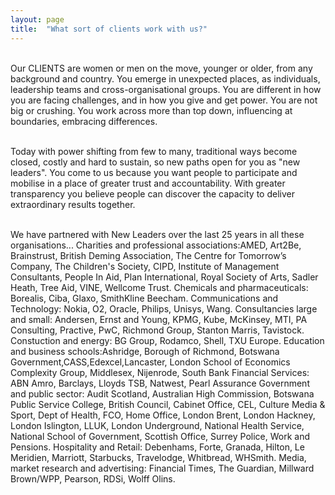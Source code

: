 ```yaml
---
layout: page
title:  "What sort of clients work with us?"
---
```


<br>
Our CLIENTS are women or men on the move, younger or older, from any background and country. You emerge in unexpected places, as individuals, leadership teams and cross-organisational groups. You are different in how you are facing challenges, and in how you give and get power. You are not big or crushing. You work across more than top down, influencing at boundaries, embracing differences.<br><br>

Today with power shifting from few to many, traditional ways become closed, costly and hard to sustain, so new paths open for you as "new leaders". You come to us because you want people to participate and mobilise in a place of greater trust and accountability. With greater transparency you believe people can discover the capacity to deliver extraordinary results together.<br><br>

We have partnered with New Leaders over the last 25 years in all these organisations...
Charities and professional associations:AMED, Art2Be, Brainstrust, British Deming Association, The Centre for Tomorrow’s Company, The Children's Society, CIPD, Institute of Management Consultants, People In Aid, Plan International, Royal Society of Arts, Sadler Heath, Tree Aid, VINE, Wellcome Trust. Chemicals and pharmaceuticals: Borealis, Ciba, Glaxo, SmithKline Beecham. Communications and Technology: Nokia, O2, Oracle, Philips, Unisys, Wang. Consultancies large and small: Andersen, Ernst and Young, KPMG, Kube, McKinsey, MTI, PA Consulting, Practive, PwC, Richmond Group, Stanton Marris, Tavistock. Constuction and energy: BG Group, Rodamco, Shell, TXU Europe. Education and business schools:Ashridge, Borough of Richmond, Botswana Government,CASS,Edexcel,Lancaster, London School of Economics Complexity Group, Middlesex, Nijenrode, South Bank Financial Services: ABN Amro, Barclays, Lloyds TSB, Natwest, Pearl Assurance Government and public sector: Audit Scotland, Australian High Commission, Botswana Public Service College, British Council, Cabinet Office, CEL, Culture Media & Sport, Dept of Health, FCO, Home Office, London Brent, London Hackney, London Islington, LLUK, London Underground, National Health Service, National School of Government, Scottish Office, Surrey Police, Work and Pensions. Hospitality and Retail: Debenhams, Forte, Granada, Hilton, Le Meridien, Marriott, Starbucks, Travelodge, Whitbread, WHSmith. Media, market research and advertising: Financial Times, The Guardian, Millward Brown/WPP, Pearson, RDSi, Wolff Olins.